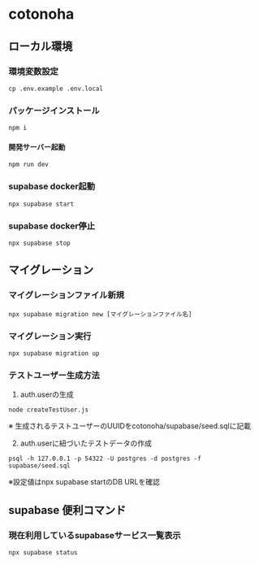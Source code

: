 # cotonoha

## ローカル環境

### 環境変数設定
```
cp .env.example .env.local
```

### パッケージインストール
```
npm i
```

#### 開発サーバー起動
```
npm run dev
```

### supabase docker起動
```
npx supabase start
```

### supabase docker停止
```
npx supabase stop
```

## マイグレーション

### マイグレーションファイル新規
```
npx supabase migration new [マイグレーションファイル名]
```

### マイグレーション実行
```
npx supabase migration up
```

### テストユーザー生成方法

1. auth.userの生成

```
node createTestUser.js
```

※ 生成されるテストユーザーのUUIDをcotonoha/supabase/seed.sqlに記載

2. auth.userに紐づいたテストデータの作成

```
psql -h 127.0.0.1 -p 54322 -U postgres -d postgres -f supabase/seed.sql
```

※設定値はnpx supabase startのDB URLを確認

## supabase 便利コマンド

### 現在利用しているsupabaseサービス一覧表示
```
npx supabase status
```
